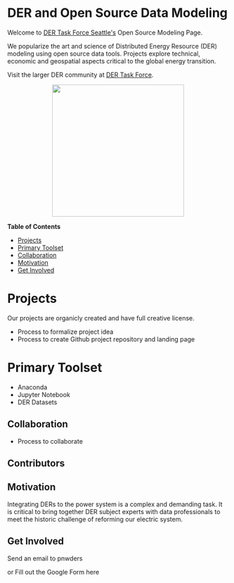 # DER and Open Source Data Modeling

Welcome to [DER Task Force Seattle's](https://pnwders.notion.site/PNW-DERs-Home-33d49ff437f54e12b5de8ce37bac58e9) Open Source Modeling Page.

We popularize the art and science of Distributed Energy Resource (DER) modeling using open source data tools. Projects explore technical, economic and geospatial aspects critical to the global energy transition. 

Visit the larger DER community at [DER Task Force](https://www.dertaskforce.com/). 

<p align="center">
<img src="/image/pnw_der_group.JPG" 
     height="300" />
</p>

**Table of Contents**
- [Projects](#projects)
- [Primary Toolset](#primary-toolset)
- [Collaboration](#collaboration)
- [Motivation](#motivation)
- [Get Involved](#get-involved)

# Projects

Our projects are organicly created and have full creative license. 

- Process to formalize project idea
- Process to create Github project repository and landing page

# Primary Toolset
- Anaconda
- Jupyter Notebook
- DER Datasets

## Collaboration

- Process to collaborate

## Contributors

## Motivation

Integrating DERs to the power system is a complex and demanding task. It is critical to bring together DER subject experts with data professionals to meet the historic challenge of reforming our electric system. 

## Get Involved

Send an email to pnwders

or Fill out the Google Form here
